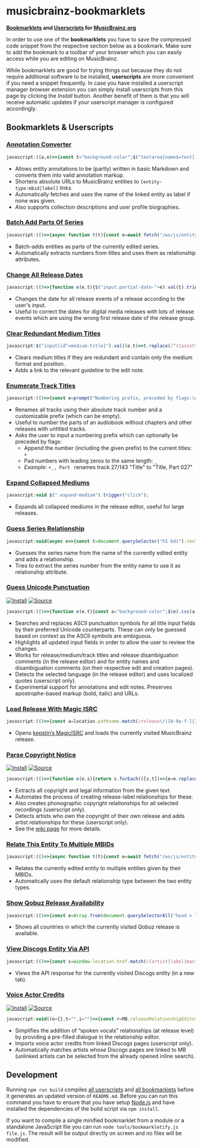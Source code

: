 # musicbrainz-bookmarklets

**[Bookmarklets](https://en.wikipedia.org/wiki/Bookmarklet) and [Userscripts](https://en.wikipedia.org/wiki/Userscript) for [MusicBrainz.org](https://musicbrainz.org)**

In order to use one of the **bookmarklets** you have to save the compressed code snippet from the respective section below as a bookmark. Make sure to add the bookmark to a toolbar of your browser which you can easily access while you are editing on MusicBrainz.

While bookmarklets are good for trying things out because they do not require additional software to be installed, **userscripts** are more convenient if you need a snippet frequently. In case you have installed a userscript manager browser extension you can simply install userscripts from this page by clicking the *Install* button. Another benefit of them is that you will receive automatic updates if your userscript manager is configured accordingly.

## Bookmarklets & Userscripts

### [Annotation Converter](src/annotationConverter.js)

```js
javascript:((a,e)=>{const t="background-color";$("textarea[name$=text],textarea[name$=description],textarea[name$=biography]").css(t,"").each((a,n)=>{let r=n.value;r&&(r=((a,e)=>(e.forEach(([e,t])=>{a=a.replace(e,t)}),a))(r,e),r!=n.value&&$(n).val(r).trigger("change").css(t,"yellow"))})})(0,[[/\[(.+?)\]\((.+?)\)/g,"[$2|$1]"],[/(?<!\[)(https?:\/\/\S+)/g,"[$1]"],[/\[(.+?)(\|.+?)?\]/g,(a,e,t="")=>`[${btoa(e)}${t}]`],[/(__|\*\*)(?=\S)(.+?)(?<=\S)\1/g,"'''$2'''"],[/(_|\*)(?=\S)(.+?)(?<=\S)\1/g,"''$2''"],[/^\# +(.+?)( +\#*)?$/gm,"= $1 ="],[/^\#{2} +(.+?)( +\#*)?$/gm,"== $1 =="],[/^\#{3} +(.+?)( +\#*)?$/gm,"=== $1 ==="],[/^(\d+)\. +/gm,"    $1. "],[/^[-+*] +/gm,"    * "],[/\[([A-Za-z0-9+/=]+)(\|.+?)?\]/g,(a,e,t="")=>`[${atob(e)}${t}]`]]),void $("textarea[name$=text],textarea[name$=description],textarea[name$=biography]").each(async(a,e)=>{e.disabled=!0;let t=await(n=e.value,(async(a,e,t)=>{const $=[];a.replace(e,(a,...e)=>{const t=((a,e,t)=>(async(a,e)=>{if(a.includes("musicbrainz.org")){const t=new URL(a),[$,n,r]=t.pathname.match(/^\/(.+?)\/([0-9a-f-]{36})$/)||[];if($)return e||(e=await(async a=>{a.pathname="/ws/2"+a.pathname,a.search="?fmt=json";let e=await fetch(a);return e=await e.json(),e.name||e.title})(t)),`[${n}:${r}|${e}]`}return((a,e)=>e?`[${a}|${e}]`:`[${a}]`)(a,e)})(e,t))(a,...e);$.push(t)});const n=await Promise.all($);return a.replace(e,()=>n.shift())})(n,/\[(.+?)(?:\|(.+?))?\]/g));var n;t!=e.value&&$(e).val(t),e.disabled=!1});
```

- Allows entity annotations to be (partly) written in basic Markdown and converts them into valid annotation markup.
- Shortens absolute URLs to MusicBrainz entities to `[entity-type:mbid|label]` links.
- Automatically fetches and uses the name of the linked entity as label if none was given.
- Also supports collection descriptions and user profile biographies.

### [Batch Add Parts Of Series](src/bookmarklets/batchAddPartsOfSeries.js)

```js
javascript:(()=>{async function t(t){const e=await fetch("/ws/js/entity/"+t);return MB.entity(await e.json())}function e(t){const e=MB.sourceRelationshipEditor??MB.releaseRelationshipEditor;return new MB.relationshipEditor.UI.AddDialog({viewModel:e,source:e.source,target:t})}const a=prompt("MBIDs of entities which should be added as parts of the series:");a&&(async a=>{for(let i of a){const a=await t(i),o=e(a),s=a.name.match(/\d+/);s&&o.relationship().setAttributes([{type:{gid:"a59c5830-5ec7-38fe-9a21-c7ea54f6650a"},text_value:s[0]}]),o.accept()}})(Array.from(a.matchAll(/[0-9a-f-]{36}/gm),t=>t[0]))})();
```

- Batch-adds entities as parts of the currently edited series.
- Automatically extracts numbers from titles and uses them as relationship attributes.

### [Change All Release Dates](src/changeAllReleaseDates.js)

```js
javascript:(()=>{function e(e,t){$("input.partial-date-"+e).val(t).trigger("change")}const t=prompt("Date for all release events (YYYY-MM-DD):");if(null!==t){const[,a,n,l]=/(\d{4})(?:-(\d{2})(?:-(\d{2}))?)?/.exec(t)||[];((t,a,n)=>{e("year",t),e("month",a),e("day",n)})(a,n,l)}})();
```

- Changes the date for all release events of a release according to the user's input.
- Useful to correct the dates for digital media releases with lots of release events which are using the wrong first
  release date of the release group.

### [Clear Redundant Medium Titles](src/bookmarklets/clearRedundantMediumTitles.js)

```js
javascript:$("input[id^=medium-title]").val((e,t)=>t.replace(/^(Cassette|CD|Dis[ck]|DVD|SACD|Vinyl)\s*\d+/i,"").trim()).trigger("change"),void $("#edit-note-text").val((e,t)=>"Clear redundant medium titles, see https://musicbrainz.org/doc/Style/Release#Medium_title\n"+t).trigger("change");
```

- Clears medium titles if they are redundant and contain only the medium format and position.
- Adds a link to the relevant guideline to the edit note.

### [Enumerate Track Titles](src/enumerateTrackTitles.js)

```js
javascript:(()=>{const e=prompt("Numbering prefix, preceded by flags:\n+ append to current titles\n_ pad numbers","Part ");if(null!==e){let[,t,n]=e.match(/^([+_]*)(.*)/);t={append:t.includes("+"),padNumbers:t.includes("_")},((e="",t={})=>{let n=$("input.track-name");const r=n.length.toString().length,a=new Intl.NumberFormat("en",{minimumIntegerDigits:r});n.each((n,r)=>{let l=n+1;t.padNumbers&&(l=a.format(l));let p=e+l;t.append&&(p=(r.value+p).replace(/([.!?]),/,"$1")),$(r).val(p)}).trigger("change")})(n,t)}})();
```

- Renames all tracks using their absolute track number and a customizable prefix (which can be empty).
- Useful to number the parts of an audiobook without chapters and other releases with untitled tracks.
- Asks the user to input a numbering prefix which can optionally be preceded by flags:
  - Append the number (including the given prefix) to the current titles: `+`
  - Pad numbers with leading zeros to the same length: `_`
  - *Example*: `+_, Part ` renames track 27/143 "Title" to "Title, Part 027"

### [Expand Collapsed Mediums](src/expandCollapsedMediums.js)

```js
javascript:void $(".expand-medium").trigger("click");
```

- Expands all collapsed mediums in the release editor, useful for large releases.

### [Guess Series Relationship](src/bookmarklets/guessSeriesRelationship.js)

```js
javascript:void(async e=>{const t=document.querySelector("h1 bdi").textContent.match(/(.+?)(?: (\d+))?:/);if(!t)return;const o=(e=>{const t=MB.sourceRelationshipEditor??MB.releaseRelationshipEditor;return new MB.relationshipEditor.UI.AddDialog({viewModel:t,source:t.source,target:e})})(MB.entity({name:t[1]},"series")),i=t[2];i&&o.relationship().setAttributes([{type:{gid:"a59c5830-5ec7-38fe-9a21-c7ea54f6650a"},text_value:i}]),((e,t)=>{e.open(void 0),e.autocomplete.$input.focus(),e.autocomplete.search()})(o)})();
```

- Guesses the series name from the name of the currently edited entity and adds a relationship.
- Tries to extract the series number from the entity name to use it as relationship attribute.

### [Guess Unicode Punctuation](src/guessUnicodePunctuation.js)

[![Install](https://img.shields.io/badge/Install-success.svg?style=for-the-badge&logo=tampermonkey)](dist/guessUnicodePunctuation.user.js?raw=1)
[![Source](https://img.shields.io/badge/Source-grey.svg?style=for-the-badge&logo=github)](dist/guessUnicodePunctuation.user.js)

```js
javascript:(()=>{function e(e,t){const a="background-color";$(e).css(a,"").each((e,n)=>{let g=n.value;g&&(g=((e,t)=>(t.forEach(([t,a])=>{e=e.replace(t,a)}),e))(g,t),g!=n.value&&$(n).val(g).trigger("change").css(a,"yellow"))})}const t=[[/(?<=[^\p{L}\d]|^)"(.+?)"(?=[^\p{L}\d]|$)/gu,"\u201c$1\u201d"],[/(?<=\W|^)'(n)'(?=\W|$)/gi,"\u2019$1\u2019"],[/(?<=[^\p{L}\d]|^)'(.+?)'(?=[^\p{L}\d]|$)/gu,"\u2018$1\u2019"],[/(\d+)"/g,"$1\u2033"],[/(\d+)'(\d+)/g,"$1\u2032$2"],[/'/g,"\u2019"],[/(?<!\.)\.{3}(?!\.)/g,"\u2026"],[/ - /g," \u2013 "],[/\d{4}-\d{2}(?:-\d{2})?(?=\W|$)/g,e=>Number.isNaN(Date.parse(e))?e:e.replaceAll("-","\u2010")],[/\d+(-\d+){2,}/g,e=>e.replaceAll("-","\u2012")],[/(\d+)-(\d+)/g,"$1\u2013$2"],[/(?<=\S)-(?=\S)/g,"\u2010"]],a=[[/\[(.+?)(\|.+?)?\]/g,(e,t,a="")=>`[${btoa(t)}${a}]`],[/(?<=\/\/)(\S+)/g,(e,t)=>btoa(t)],[/'''/g,"<b>"],[/''/g,"<i>"],...t,[/<b>/g,"'''"],[/<i>/g,"''"],[/(?<=\/\/)([A-Za-z0-9+/=]+)/g,(e,t)=>atob(t)],[/\[([A-Za-z0-9+/=]+)(\|.+?)?\]/g,(e,t,a="")=>`[${atob(t)}${a}]`]];e("input#name,input#comment,input.track-name,input[id^=medium-title],input[name$=name],input[name$=comment]",t),e("#annotation,#edit-note-text,textarea[name$=text],.edit-note",a)})();
```

- Searches and replaces ASCII punctuation symbols for all title input fields by their preferred Unicode counterparts.
  These can only be guessed based on context as the ASCII symbols are ambiguous.
- Highlights all updated input fields in order to allow the user to review the changes.
- Works for release/medium/track titles and release disambiguation comments (in the release editor)
  and for entity names and disambiguation comments (on their respective edit and creation pages).
- Detects the selected language (in the release editor) and uses localized quotes (userscript only).
- Experimental support for annotations and edit notes. Preserves apostrophe-based markup (bold, italic) and URLs.

### [Load Release With Magic ISRC](src/bookmarklets/loadReleaseWithMagicISRC.js)

```js
javascript:(()=>{const a=location.pathname.match(/release\/([0-9a-f-]{36})/)?.[1];(a=>{a&&open("https://magicisrc.kepstin.ca?mbid="+a)})(a)})();
```

- Opens [kepstin’s MagicISRC](https://magicisrc.kepstin.ca) and loads the currently visited MusicBrainz release.

### [Parse Copyright Notice](src/parseCopyrightNotice.js)

[![Install](https://img.shields.io/badge/Install-success.svg?style=for-the-badge&logo=tampermonkey)](dist/parseCopyrightNotice.user.js?raw=1)
[![Source](https://img.shields.io/badge/Source-grey.svg?style=for-the-badge&logo=github)](dist/parseCopyrightNotice.user.js)

```js
javascript:(()=>{function e(e,s){return s.forEach(([s,t])=>{e=e.replace(s,t)}),e}const s=/([\xa9\u2117](?:\s*[&+]?\s*[\xa9\u2117])?)(?:.+?;)?\s*(\d{4}(?:\s*[,&/+]\s*\d{4})*)?(?:[^,.]*\sby)?\s+/,t=/((?:(?:licen[sc]ed?\s(?:to|from)|(?:distributed|marketed)(?:\sby)?)(?:\sand)?\s)+)/,r={nameRE:/.+?(?:,?\s(?:LLC|LLP|(?:Corp|Inc|Ltd)\.?|Co\.(?:\sKG)?|(?:\p{Letter}\.){2,}))?/,nameSeparatorRE:/[/|](?=\s|\w{2})|\s[\u2013-]\s/,terminatorRE:/$|(?=,|\.(?:\W|$)|\sunder\s)|(?<=\.)\W/};function o(s){return e(s.toLowerCase().trim(),[[/licen[sc]ed?/g,"licensed"],[/(distributed|marketed)(\sby)?/,"$1 by"]])}const a={release:{artist:{"\xa9":709,"\u2117":710},label:{"\xa9":708,"\u2117":711,"licensed from":712,"licensed to":833,"distributed by":361,"marketed by":848}},recording:{artist:{"\u2117":869},label:{"\u2117":867}}};function n(e){const s=MB.sourceRelationshipEditor??MB.releaseRelationshipEditor;return new MB.relationshipEditor.UI.AddDialog({viewModel:s,source:s.source,target:e})}function i(e){return new Promise(s=>{e?e.$dialog.on("dialogclose",()=>{s()}):s()})}function c(e,s){e.open(s),e.autocomplete.$input.focus(),e.autocomplete.search()}const d=prompt("Copyright notice:");d&&(async e=>{for(const s of e){const e="label",t=a.release[e],r=MB.entity({name:s.name,entityType:e});for(const e of s.types){const o=n(r),a=o.relationship();a.linkTypeID(t[e]),a.entity0_credit(s.name),s.year&&!Array.isArray(s.year)&&(a.begin_date.year(s.year),a.end_date.year(s.year)),c(o),await i(o)}}})(((a,n={})=>{const i={...r,...n},c=[],d=i.nameRE.source,l=i.terminatorRE.source,p=(a=e(a,[[/\(C\)/gi,"\xa9"],[/\(P\)/gi,"\u2117"],[/\xab(.+?)\xbb/g,"$1"],[/for (.+?) and (.+?) for the world outside (?:of )?\1/g,"/ $2"],[/\u2117\s*(under\s)/gi,"$1"],[/(?<=\u2117\s*)digital remaster/gi,""],[/([\xa9\u2117]\s*\d{4})\s*[&+]?\s*([\xa9\u2117]\s*\d{4})(.+)$/g,"$1$3\n$2$3"]])).matchAll(RegExp(String.raw`${s.source}(?:\s*[–-]\s+)?(${d}(?:\s*/\s*${d})*)(?:${l})`,"gmu"));for(const e of p){const s=e[3].split(i.nameSeparatorRE).map(e=>e.trim()),t=e[1].split(/[&+]|(?<=[\xa9\u2117])\s*(?=[\xa9\u2117])/).map(o),r=e[2]?.split(/[,&/+]/).map(e=>e.trim());s.forEach(e=>{var s;/an?\s(.+?)\srelease/i.test(e)||c.push({name:e,types:t,year:(s=r,Array.isArray(s)&&1===s.length?s[0]:s)})})}const m=a.matchAll(RegExp(String.raw`${t.source}(?:\s*[–-]\s+)?(${d})(?:${l})`,"gimu"));for(const e of m){const s=e[1].split(/\sand\s/).map(o);c.push({name:e[2],types:s})}return Array.from(new Map(c.map(e=>[JSON.stringify(e),e])).values())})(d))})();
```

- Extracts all copyright and legal information from the given text.
- Automates the process of creating release-label relationships for these.
- Also creates phonographic copyright relationships for all selected recordings (userscript only).
- Detects artists who own the copyright of their own release and adds artist relationships for these (userscript only).
- See the [wiki page](https://github.com/kellnerd/musicbrainz-bookmarklets/wiki/Parse-Copyright-Notices) for more details.

### [Relate This Entity To Multiple MBIDs](src/bookmarklets/relateThisEntityToMultipleMBIDs.js)

```js
javascript:(()=>{async function t(t){const e=await fetch("/ws/js/entity/"+t);return MB.entity(await e.json())}function e(t){const e=MB.sourceRelationshipEditor??MB.releaseRelationshipEditor;return new MB.relationshipEditor.UI.AddDialog({viewModel:e,source:e.source,target:t})}const i=prompt("MBIDs of entities which should be related to this entity:");i&&(async(i,o,n=!1)=>{for(let a of i){const i=e(await t(a));o&&(i.relationship().linkTypeID(o),n&&i.changeDirection()),i.accept()}})(Array.from(i.matchAll(/[0-9a-f-]{36}/gm),t=>t[0]))})();
```

- Relates the currently edited entity to multiple entities given by their MBIDs.
- Automatically uses the default relationship type between the two entity types.

### [Show Qobuz Release Availability](src/bookmarklets/showQobuzReleaseAvailability.js)

```js
javascript:(()=>{const e=Array.from(document.querySelectorAll("head > link[rel=alternate]")).map(e=>e.hreflang).map(e=>e.split("-")[1]).filter((e,l,r)=>e&&r.indexOf(e)===l);alert(`Available in ${e.length} countries\n${e.sort().join(", ")}`)})();
```

- Shows all countries in which the currently visited Qobuz release is available.

### [View Discogs Entity Via API](src/bookmarklets/viewDiscogsEntityViaAPI.js)

```js
javascript:(()=>{const s=window.location.href.match(/(artist|label|master|release)\/(\d+)/)?.slice(1);s&&open(((s,e)=>`https://api.discogs.com/${s}s/${e}`)(...s))})();
```

- Views the API response for the currently visited Discogs entity (in a new tab).

### [Voice Actor Credits](src/voiceActorCredits.js)

[![Install](https://img.shields.io/badge/Install-success.svg?style=for-the-badge&logo=tampermonkey)](dist/voiceActorCredits.user.js?raw=1)
[![Source](https://img.shields.io/badge/Source-grey.svg?style=for-the-badge&logo=github)](dist/voiceActorCredits.user.js)

```js
javascript:void((e={},t="",i="")=>{const r=MB.releaseRelationshipEditor,a=MB.entity(e,"artist"),d=new MB.relationshipEditor.UI.AddDialog({source:r.source,target:a,viewModel:r}),o=d.relationship();return o.linkTypeID(60),o.entity0_credit(i),o.setAttributes([{type:{gid:"d3a36e62-a7c4-4eb9-839f-adfebe87ac12"},credited_as:t}]),d})().open();
```

- Simplifies the addition of “spoken vocals” relationships (at release level) by providing a pre-filled dialogue in the relationship editor.
- Imports voice actor credits from linked Discogs pages (userscript only).
- Automatically matches artists whose Discogs pages are linked to MB (unlinked artists can be selected from the already opened inline search).

## Development

Running `npm run build` compiles [all userscripts](src/userscripts/) and [all bookmarklets](src/bookmarklets/) before it generates an updated version of `README.md`. Before you can run this command you have to ensure that you have setup [Node.js](https://nodejs.org/) and have installed the dependencies of the build script via `npm install`.

If you want to compile a single minified bookmarklet from a module or a standalone JavaScript file you can run `node tools/bookmarkletify.js file.js`. The result will be output directly on screen and no files will be modified.

